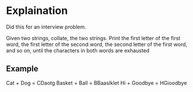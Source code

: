 # Explaination

Did this for an interview problem.

Given two strings, collate, the two strings.
Print the first letter of the first word, the first letter of the second word, the second letter of the first word, and so on, until the characters in both words are exhausted

## Example
Cat + Dog = CDaotg
Basket + Ball = BBaaslklet
Hi + Goodbye = HGioodbye
